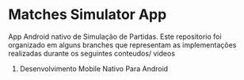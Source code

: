 # Matches Simulator App

App Android nativo de Simulação de Partidas. Este repositorio foi organizado em alguns  branches que representam as implementações realizadas durante os seguintes conteudos/ videos

1. Desenvolvimento Mobile Nativo Para Android
